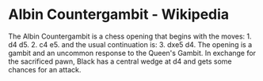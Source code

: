 ---
---

Albin Countergambit - Wikipedia
===============================


The Albin Countergambit is a chess opening that begins with the moves: 1. d4 d5. 2. c4 e5. and the usual continuation is: 3. dxe5 d4. The opening is a gambit and an uncommon response to the Queen's Gambit. In exchange for the sacrificed pawn, Black has a central wedge at d4 and gets some chances for an attack.